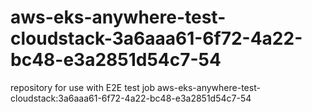 # aws-eks-anywhere-test-cloudstack-3a6aaa61-6f72-4a22-bc48-e3a2851d54c7-54
repository for use with E2E test job aws-eks-anywhere-test-cloudstack:3a6aaa61-6f72-4a22-bc48-e3a2851d54c7-54
